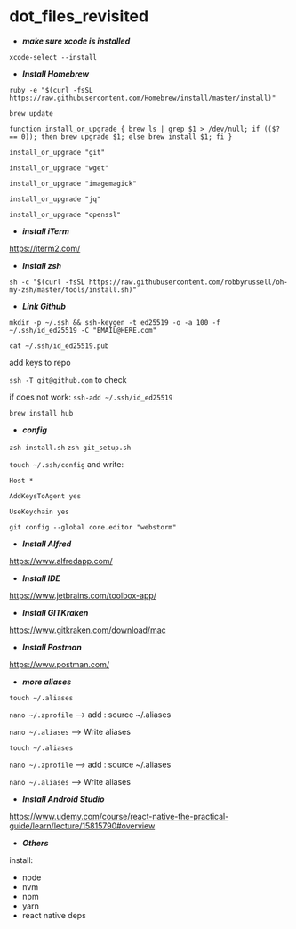 # dot_files_revisited

- ***make sure xcode is installed***

```xcode-select --install```

- ***Install Homebrew***

```ruby -e "$(curl -fsSL https://raw.githubusercontent.com/Homebrew/install/master/install)"```



```brew update```



```function install_or_upgrade { brew ls | grep $1 > /dev/null; if (($? == 0)); then brew upgrade $1; else brew install $1; fi }```

```install_or_upgrade "git"```

```install_or_upgrade "wget"```

```install_or_upgrade "imagemagick"```

```install_or_upgrade "jq"```

```install_or_upgrade "openssl"```

- ***install iTerm***

https://iterm2.com/

- ***Install zsh***

```sh -c "$(curl -fsSL https://raw.githubusercontent.com/robbyrussell/oh-my-zsh/master/tools/install.sh)"```

- ***Link Github***

```mkdir -p ~/.ssh && ssh-keygen -t ed25519 -o -a 100 -f ~/.ssh/id_ed25519 -C "EMAIL@HERE.com"```

```cat ~/.ssh/id_ed25519.pub```

add keys to repo

```ssh -T git@github.com``` to check

if does not work: ```ssh-add ~/.ssh/id_ed25519```

```brew install hub```

- ***config***

```zsh install.sh```
```zsh git_setup.sh```


```touch ~/.ssh/config``` and write:


```Host *```
  
```AddKeysToAgent yes```
  
```UseKeychain yes```

```git config --global core.editor "webstorm"```

- ***Install Alfred*** 

https://www.alfredapp.com/

- ***Install IDE*** 

https://www.jetbrains.com/toolbox-app/


- ***Install GITKraken*** 

https://www.gitkraken.com/download/mac


- ***Install Postman*** 

https://www.postman.com/


- ***more aliases***

```touch ~/.aliases```

```nano ~/.zprofile```  --> add : source ~/.aliases

```nano ~/.aliases```  --> Write aliases


```touch ~/.aliases```

```nano ~/.zprofile```  --> add : source ~/.aliases

```nano ~/.aliases```  --> Write aliases

- ***Install Android Studio***

https://www.udemy.com/course/react-native-the-practical-guide/learn/lecture/15815790#overview

- ***Others***

install:
- node
- nvm
- npm
- yarn
- react native deps
